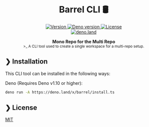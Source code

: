 <h1 align="center">Barrel CLI 🛢</h1>

<p align="center" class="badges-container">
  <a href="https://github.com/ccalamos/barrel-cli/releases">
    <img alt="Version" src="https://img.shields.io/github/v/release/ccalamos/barrel-cli?logo=github&include_prereleases" />
  </a>
  <a href="https://deno.land/">
    <img alt="Deno version" src="https://img.shields.io/badge/deno-^1.10.2-blue?logo=deno" />
  </a>
  <a href="./LICENSE">
    <img alt="License" src="https://img.shields.io/github/license/ccalamos/barrel-cli?logo=github" />
  </a>
  <br>
  <a href="https://deno.land/x/barrel">
    <img alt="deno.land" src="https://img.shields.io/badge/Published on deno.land-blue?logo=deno&logoColor=959DA6&color=272727" />
  </a>
</p>

<p align="center">
  <b>Mono Repo for the Multi Repo</b></br>
  <sub>>_ A CLI tool used to create a single workspace for a multi-repo setup.</sub>
</p>

## ❯ Installation

This CLI tool can be installed in the following ways:

Deno (Requires Deno v1.10 or higher):

```zsh
deno run -A https://deno.land/x/barrel/install.ts
```

## ❯ License

[MIT](LICENSE)
